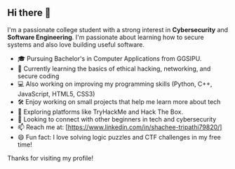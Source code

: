 ## Hi there 👋

I'm a passionate college student with a strong interest in **Cybersecurity** and **Software Engineering**. I'm passionate about learning how to secure systems and also love building useful software.

- 🎓 Pursuing Bachelor's in Computer Applications from GGSIPU.
- 🌱 Currently learning the basics of ethical hacking, networking, and secure coding
- 💻 Also working on improving my programming skills (Python, C++, JavaScript, HTML5, CSS3)
- 🛠️ Enjoy working on small projects that help me learn more about tech
- 🔐 Exploring platforms like TryHackMe and Hack The Box.
- 🤝 Looking to connect with other beginners in tech and cybersecurity
- 📫 Reach me at: [https://www.linkedin.com/in/shachee-tripathi79820/]
- 😄 Fun fact: I love solving logic puzzles and CTF challenges in my free time!

Thanks for visiting my profile!
